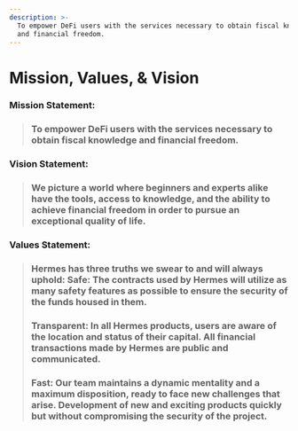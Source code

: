 ```yaml
---
description: >-
  To empower DeFi users with the services necessary to obtain fiscal knowledge
  and financial freedom.
---
```


# Mission, Values, & Vision

### Mission Statement:

> ### To empower DeFi users with the services necessary to obtain fiscal knowledge and financial freedom.

### Vision Statement:

> ### We picture a world where beginners and experts alike have the tools, access to knowledge, and the ability to achieve financial freedom in order to pursue an exceptional quality of life.

### Values Statement:

> ### Hermes has three truths we swear to and will always uphold: Safe: The contracts used by Hermes will utilize as many safety features as possible to ensure the security of the funds housed in them.
>
> ### Transparent: In all Hermes products, users are aware of the location and status of their capital. All financial transactions  made by Hermes are public and communicated.&#x20;
>
> ### Fast: Our team maintains a dynamic mentality and a maximum disposition, ready to face new challenges that arise. Development of new and exciting products quickly but without compromising the security of the project.
